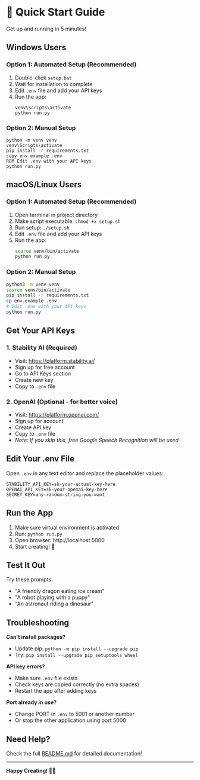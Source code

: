 # 🚀 Quick Start Guide

Get up and running in 5 minutes!

## Windows Users

### Option 1: Automated Setup (Recommended)
1. Double-click `setup.bat`
2. Wait for installation to complete
3. Edit `.env` file and add your API keys
4. Run the app:
   ```batch
   venv\Scripts\activate
   python run.py
   ```

### Option 2: Manual Setup
```batch
python -m venv venv
venv\Scripts\activate
pip install -r requirements.txt
copy env.example .env
REM Edit .env with your API keys
python run.py
```

## macOS/Linux Users

### Option 1: Automated Setup (Recommended)
1. Open terminal in project directory
2. Make script executable: `chmod +x setup.sh`
3. Run setup: `./setup.sh`
4. Edit `.env` file and add your API keys
5. Run the app:
   ```bash
   source venv/bin/activate
   python run.py
   ```

### Option 2: Manual Setup
```bash
python3 -m venv venv
source venv/bin/activate
pip install -r requirements.txt
cp env.example .env
# Edit .env with your API keys
python run.py
```

## Get Your API Keys

### 1. Stability AI (Required)
- Visit: https://platform.stability.ai/
- Sign up for free account
- Go to API Keys section
- Create new key
- Copy to `.env` file

### 2. OpenAI (Optional - for better voice)
- Visit: https://platform.openai.com/
- Sign up for account
- Create API key
- Copy to `.env` file
- *Note: If you skip this, free Google Speech Recognition will be used*

## Edit Your .env File

Open `.env` in any text editor and replace the placeholder values:

```
STABILITY_API_KEY=sk-your-actual-key-here
OPENAI_API_KEY=sk-your-openai-key-here
SECRET_KEY=any-random-string-you-want
```

## Run the App

1. Make sure virtual environment is activated
2. Run: `python run.py`
3. Open browser: http://localhost:5000
4. Start creating! 🎨

## Test It Out

Try these prompts:
- "A friendly dragon eating ice cream"
- "A robot playing with a puppy"
- "An astronaut riding a dinosaur"

## Troubleshooting

**Can't install packages?**
- Update pip: `python -m pip install --upgrade pip`
- Try: `pip install --upgrade pip setuptools wheel`

**API key errors?**
- Make sure `.env` file exists
- Check keys are copied correctly (no extra spaces)
- Restart the app after adding keys

**Port already in use?**
- Change PORT in `.env` to 5001 or another number
- Or stop the other application using port 5000

## Need Help?

Check the full [README.md](README.md) for detailed documentation!

---

**Happy Creating! 🎨✨**

